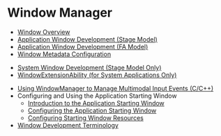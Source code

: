 # Window Manager<!--window-manager-->
<!--Kit: ArkUI-->
<!--Subsystem: Window-->
<!--Owner: @waterwin-->
<!--Designer: @nyankomiya-->
<!--Tester: @qinliwen0417-->
<!--Adviser: @ge-yafang-->
- [Window Overview](window-overview.md)
- [Application Window Development (Stage Model)](application-window-stage.md)
- [Application Window Development (FA Model)](application-window-fa.md)
- [Window Metadata Configuration](window-config-m.md)
<!--Del-->
- [System Window Development (Stage Model Only)](system-window-stage.md)
- [WindowExtensionAbility (for System Applications Only)](windowextensionability.md)
<!--DelEnd-->
- [Using WindowManager to Manage Multimodal Input Events (C/C++)](native-window-event-filter.md)
- Configuring and Using the Application Starting Window<!--launch-page-->
  - [Introduction to the Application Starting Window](launch-page-overview.md)
  - [Configuring the Application Starting Window](launch-page-config.md)
  - [Configuring Starting Window Resources](launch-page-resource-config.md)
- [Window Development Terminology](window-terminology.md)
